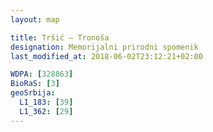 ```yaml
---
layout: map

title: Tršić – Tronoša
designation: Memorijalni prirodni spomenik
last_modified_at: 2018-06-02T23:12:21+02:00

WDPA: [328863]
BioRaS: [3]
geoSrbija:
  L1_183: [39]
  L1_362: [29]
---
```


